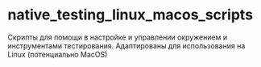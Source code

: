 # native_testing_linux_macos_scripts

Скрипты для помощи в настройке и управлении окружением и инструментами тестирования. Адаптированы для использования на Linux (потенциально MacOS)